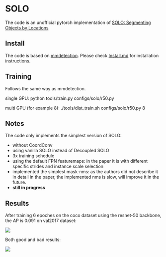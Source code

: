 # SOLO 
The code is an unofficial pytorch implementation of [SOLO: Segmenting Objects by Locations](https://arxiv.org/abs/1912.04488)


## Install
The code is based on [mmdetection](https://github.com/open-mmlab/mmdetection). Please check [Install.md](https://github.com/open-mmlab/mmdetection/blob/master/docs/INSTALL.md) for installation instructions.

## Training 
Follows the same way as mmdetection.

single GPU: python tools/train.py configs/solo/r50.py

multi GPU (for example 8): ./tools/dist_train.sh configs/solo/r50.py 8 

## Notes

The code only implements the simplest version of SOLO:

* without CoordConv
* using vanilla SOLO instead of Decoupled SOLO
* 3x training schedule
* using the default FPN featuremaps: in the paper it is with different specific strides and instance scale selection
* implemented the simplest mask-nms: as the authors did not describe it in detail in the paper, the implemented nms is slow,  will improve it in the future.
* **still in progress**

## Results

After training 6 epoches on the coco dataset using the resnet-50 backbone, the AP is 0.091 on val2017 dataset:

![](AP.jpg)

Both good and bad results:

![](solo.jpg)



<!--stackedit_data:
eyJoaXN0b3J5IjpbLTEyOTMwNTUxMzVdfQ==
-->